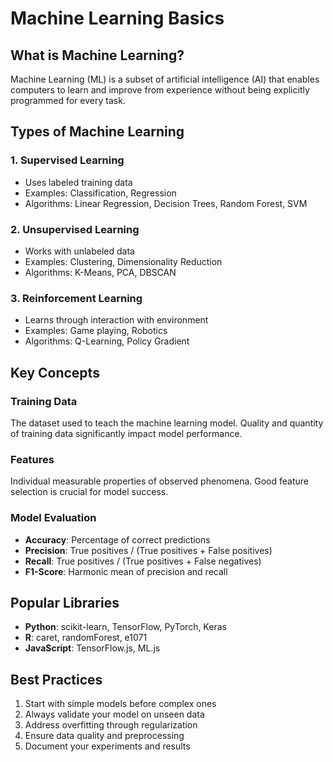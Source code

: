 # Machine Learning Basics

## What is Machine Learning?

Machine Learning (ML) is a subset of artificial intelligence (AI) that enables computers to learn and improve from experience without being explicitly programmed for every task.

## Types of Machine Learning

### 1. Supervised Learning
- Uses labeled training data
- Examples: Classification, Regression
- Algorithms: Linear Regression, Decision Trees, Random Forest, SVM

### 2. Unsupervised Learning
- Works with unlabeled data
- Examples: Clustering, Dimensionality Reduction
- Algorithms: K-Means, PCA, DBSCAN

### 3. Reinforcement Learning
- Learns through interaction with environment
- Examples: Game playing, Robotics
- Algorithms: Q-Learning, Policy Gradient

## Key Concepts

### Training Data
The dataset used to teach the machine learning model. Quality and quantity of training data significantly impact model performance.

### Features
Individual measurable properties of observed phenomena. Good feature selection is crucial for model success.

### Model Evaluation
- **Accuracy**: Percentage of correct predictions
- **Precision**: True positives / (True positives + False positives)
- **Recall**: True positives / (True positives + False negatives)
- **F1-Score**: Harmonic mean of precision and recall

## Popular Libraries

- **Python**: scikit-learn, TensorFlow, PyTorch, Keras
- **R**: caret, randomForest, e1071
- **JavaScript**: TensorFlow.js, ML.js

## Best Practices

1. Start with simple models before complex ones
2. Always validate your model on unseen data
3. Address overfitting through regularization
4. Ensure data quality and preprocessing
5. Document your experiments and results